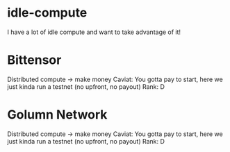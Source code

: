 # idle-compute
I have a lot of idle compute and want to take advantage of it!

# Bittensor

Distributed compute -> make money
Caviat: You gotta pay to start, here we just kinda run a testnet (no upfront, no payout)
Rank: D

# Golumn Network

Distributed compute -> make money
Caviat: You gotta pay to start, here we just kinda run a testnet (no upfront, no payout)
Rank: D
